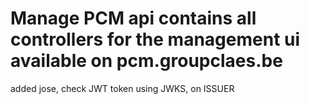 # Manage PCM api contains all controllers for the management ui available on pcm.groupclaes.be

added jose, check JWT token using JWKS, on ISSUER